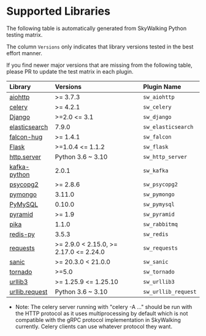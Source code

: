 # Supported Libraries
The following table is automatically generated from SkyWalking Python testing matrix.

The column `Versions` only indicates that library versions tested in the best effort manner.

If you find newer major versions that are missing from the following table, 
please PR to update the test matrix in each plugin.

Library | Versions | Plugin Name
| :--- | :--- | :--- |
| [aiohttp](https://docs.aiohttp.org/en/stable/) | >= 3.7.3 | `sw_aiohttp` |
| [celery](https://docs.celeryproject.org/) | >= 4.2.1 | `sw_celery` |
| [Django](https://www.djangoproject.com/) | >=2.0 <= 3.1 | `sw_django` |
| [elasticsearch](https://github.com/elastic/elasticsearch-py) | 7.9.0 | `sw_elasticsearch` |
| [falcon-hug](https://falcon.readthedocs.io/en/stable/) | >= 1.4.1 | `sw_falcon` |
| [Flask](https://flask.palletsprojects.com/en) | >=1.0.4 <= 1.1.2 | `sw_flask` |
| [http.server](https://docs.python.org/3/library/http.server.html) | Python 3.6 ~ 3.10 | `sw_http_server` |
| [kafka-python](https://kafka-python.readthedocs.io/en/master/) | 2.0.1 | `sw_kafka` |
| [psycopg2](https://www.psycopg.org/) | >= 2.8.6 | `sw_psycopg2` |
| [pymongo](https://pymongo.readthedocs.io/en/stable/) | 3.11.0 | `sw_pymongo` |
| [PyMySQL](https://pymysql.readthedocs.io/en/latest/) | 0.10.0 | `sw_pymysql` |
| [pyramid](https://trypyramid.com) | >= 1.9 | `sw_pyramid` |
| [pika](https://pika.readthedocs.io/en/stable/) | 1.1.0 | `sw_rabbitmq` |
| [redis-py](https://github.com/andymccurdy/redis-py/) | 3.5.3 | `sw_redis` |
| [requests](https://requests.readthedocs.io/en/master/) | >= 2.9.0 < 2.15.0, >= 2.17.0 <= 2.24.0 | `sw_requests` |
| [sanic](https://sanic.readthedocs.io/en/latest/) | >= 20.3.0 < 21.0.0 | `sw_sanic` |
| [tornado](https://www.tornadoweb.org/en/stable/) | >=5.0 | `sw_tornado` |
| [urllib3](https://urllib3.readthedocs.io/en/latest/) | >= 1.25.9 <= 1.25.10 | `sw_urllib3` |
| [urllib.request](https://docs.python.org/3/library/urllib.request.html) | Python 3.6 ~ 3.10 | `sw_urllib_request` |

* Note: The celery server running with "celery -A ..." should be run with the HTTP protocol as it uses multiprocessing by default which is not compatible with the gRPC protocol implementation in SkyWalking currently. Celery clients can use whatever protocol they want.


